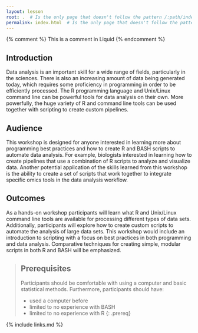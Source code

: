 ```yaml
---
layout: lesson
root: .  # Is the only page that doesn't follow the pattern /:path/index.html
permalink: index.html  # Is the only page that doesn't follow the pattern /:path/index.html
---
```


<!-- this is an html comment -->

{% comment %} This is a comment in Liquid {% endcomment %}

## Introduction
Data analysis is an important skill for a wide range of fields, particularly in the sciences. There is also an increasing amount of data being generated today, which requires some proficiency in programming in order to be efficiently processed. The R programming language and Unix/Linux command line can be powerful tools for data analysis on their own. More powerfully, the huge variety of R and command line tools can be used together with scripting to create custom pipelines.

## Audience
This workshop is designed for anyone interested in learning more about programming best practices and how to create R and BASH scripts to automate data analysis. For example, biologists interested in learning how to create pipelines that use a combination of R scripts to analyze and visualize data. Another potential application of the skills learned from this workshop is the ability to create a set of scripts that work together to integrate specific omics tools in the data analysis workflow.

## Outcomes
As a hands-on workshop participants will learn what R and Unix/Linux command line tools are available for processing different types of data sets. Additionally, participants will explore how to create custom scripts to automate the analysis of large data sets. This workshop would include an introduction to scripting with a focus on best practices in both programming and data analysis. Comparative techniques for creating simple, modular scripts in both R and BASH will be emphasized.

> ## Prerequisites
>
> Participants should be comfortable with using a computer and basic statistical methods. Furthermore, participants should have:
> - used a computer before
> - limited to no experience with BASH
> - limited to no experience with R
{: .prereq}

<!-- {% include syllabus.html %} -->

{% include links.md %}
